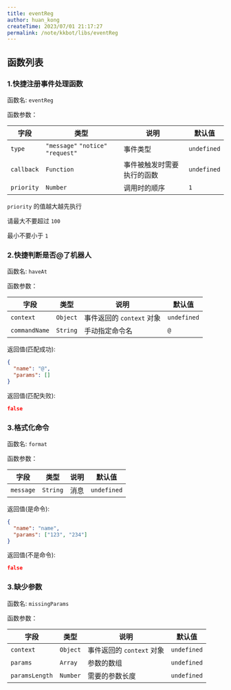 ```yaml
---
title: eventReg
author: huan_kong
createTime: 2023/07/01 21:17:27
permalink: /note/kkbot/libs/eventReg
---
```


## 函数列表

### 1.快捷注册事件处理函数

函数名: `eventReg`

函数参数：

| 字段       | 类型                               | 说明                       | 默认值      |
| ---------- | ---------------------------------- | -------------------------- | ----------- |
| `type`     | `"message"` `"notice"` `"request"` | 事件类型                   | `undefined` |
| `callback` | `Function`                         | 事件被触发时需要执行的函数 | `undefined` |
| `priority` | `Number`                           | 调用时的顺序               | `1`         |

`priority` 的值越大越先执行

请最大不要超过 `100`

最小不要小于 `1`

### 2.快捷判断是否@了机器人

函数名: `haveAt`

函数参数：

| 字段          | 类型     | 说明                      | 默认值      |
| ------------- | -------- | ------------------------- | ----------- |
| `context`     | `Object` | 事件返回的 `context` 对象 | `undefined` |
| `commandName` | `String` | 手动指定命令名            | `@`         |

返回值(匹配成功):

```json
{
  "name": "@",
  "params": []
}
```

返回值(匹配失败):

```json
false
```

### 3.格式化命令

函数名: `format`

函数参数：

| 字段      | 类型     | 说明 | 默认值      |
| --------- | -------- | ---- | ----------- |
| `message` | `String` | 消息 | `undefined` |

返回值(是命令):

```json
{
  "name": "name",
  "params": ["123", "234"]
}
```

返回值(不是命令):

```json
false
```

### 3.缺少参数

函数名: `missingParams`

函数参数：

| 字段           | 类型     | 说明                      | 默认值      |
| -------------- | -------- | ------------------------- | ----------- |
| `context`      | `Object` | 事件返回的 `context` 对象 | `undefined` |
| `params`       | `Array`  | 参数的数组                | `undefined` |
| `paramsLength` | `Number` | 需要的参数长度            | `undefined` |
